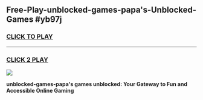 
## Free-Play-unblocked-games-papa's-Unblocked-Games #yb97j
<h3>
<a href="https://news.freeplayer.one?title=unblocked-games-papa's&ref=8M">CLICK TO PLAY</a></h3>
<hr>

<h3>
<a href="https://news.freeplayer.one?title=unblocked-games-papa's&ref=8M">CLICK 2 PLAY</a>
  
</h3>

<a href="https://news.freeplayer.one?title=unblocked-games-papa's&ref=8M"><img src="https://clearcache.store/games.png"></a>


**unblocked-games-papa's games unblocked: Your Gateway to Fun and Accessible Online Gaming**
